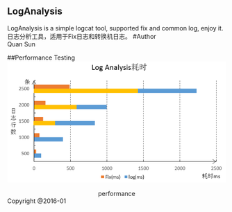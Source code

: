 ## LogAnalysis
LogAnalysis is a simple logcat tool, supported fix and common log, enjoy it.  
日志分析工具，适用于Fix日志和转换机日志。
#Author  
 Quan Sun 

##Performance Testing
![performance](./doc/performance.png)
<center>performance</center>
Copyright @2016-01